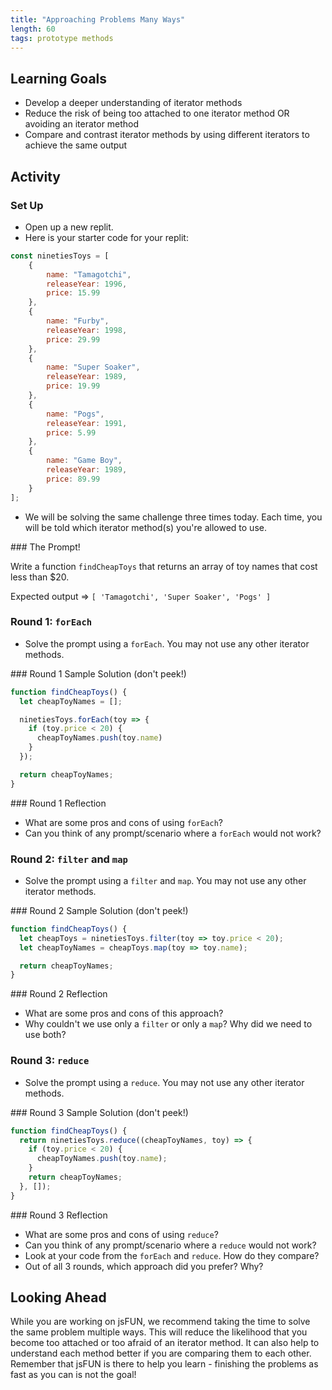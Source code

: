 ```yaml
---
title: "Approaching Problems Many Ways"
length: 60
tags: prototype methods
---
```


## Learning Goals
- Develop a deeper understanding of iterator methods
- Reduce the risk of being too attached to one iterator method OR avoiding an iterator method
- Compare and contrast iterator methods by using different iterators to achieve the same output

## Activity

### Set Up
- Open up a new replit.
- Here is your starter code for your replit:
```js
const ninetiesToys = [
    {
        name: "Tamagotchi",
        releaseYear: 1996,
        price: 15.99
    },
    {
        name: "Furby",
        releaseYear: 1998,
        price: 29.99
    },
    {
        name: "Super Soaker",
        releaseYear: 1989,
        price: 19.99
    },
    {
        name: "Pogs",
        releaseYear: 1991,
        price: 5.99
    },
    {
        name: "Game Boy",
        releaseYear: 1989,
        price: 89.99
    }
];
```
- We will be solving the same challenge three times today. Each time, you will be told which iterator method(s) you're allowed to use.

<section class="note">
### The Prompt!

Write a function `findCheapToys` that returns an array of toy names that cost less than $20.

Expected output => `[ 'Tamagotchi', 'Super Soaker', 'Pogs' ]`
</section>

### Round 1: `forEach`
- Solve the prompt using a `forEach`. You may not use any other iterator methods. 

<section class="answer">
### Round 1 Sample Solution (don't peek!)

```js
function findCheapToys() {
  let cheapToyNames = [];

  ninetiesToys.forEach(toy => {
    if (toy.price < 20) {
      cheapToyNames.push(toy.name)
    }
  });

  return cheapToyNames;
}
```
</section>

<section class="call-to-action">
### Round 1 Reflection

- What are some pros and cons of using `forEach`?
- Can you think of any prompt/scenario where a `forEach` would not work?
</section>

### Round 2: `filter` and `map`
- Solve the prompt using a `filter` and `map`. You may not use any other iterator methods. 

<section class="answer">
### Round 2 Sample Solution (don't peek!)

```js
function findCheapToys() {
  let cheapToys = ninetiesToys.filter(toy => toy.price < 20);
  let cheapToyNames = cheapToys.map(toy => toy.name);

  return cheapToyNames;
}
```
</section>

<section class="call-to-action">
### Round 2 Reflection

- What are some pros and cons of this approach?
- Why couldn't we use only a `filter` or only a `map`? Why did we need to use both?
</section>

### Round 3: `reduce`
- Solve the prompt using a `reduce`. You may not use any other iterator methods. 

<section class="answer">
### Round 3 Sample Solution (don't peek!)

```js
function findCheapToys() {
  return ninetiesToys.reduce((cheapToyNames, toy) => {
    if (toy.price < 20) {
      cheapToyNames.push(toy.name);
    }
    return cheapToyNames;
  }, []);
}
```
</section>

<section class="call-to-action">
### Round 3 Reflection

- What are some pros and cons of using `reduce`?
- Can you think of any prompt/scenario where a `reduce` would not work?
- Look at your code from the `forEach` and `reduce`. How do they compare?
- Out of all 3 rounds, which approach did you prefer? Why?
</section>

## Looking Ahead
While you are working on jsFUN, we recommend taking the time to solve the same problem multiple ways. This will reduce the likelihood that you become too attached or too afraid of an iterator method. It can also help to understand each method better if you are comparing them to each other. Remember that jsFUN is there to help you learn - finishing the problems as fast as you can is not the goal!